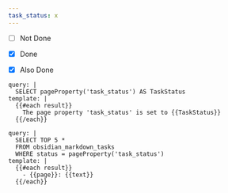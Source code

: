 ```yaml
---
task_status: x
---
```


- [ ] Not Done
- [x] Done
- [x] Also Done


```qatt
query: |
  SELECT pageProperty('task_status') AS TaskStatus
template: |
  {{#each result}}
    The page property 'task_status' is set to {{TaskStatus}}
  {{/each}}
```



```qatt
query: |
  SELECT TOP 5 *
  FROM obsidian_markdown_tasks 
  WHERE status = pageProperty('task_status')
template: |
  {{#each result}}
    - {{page}}: {{text}}
  {{/each}}
```
